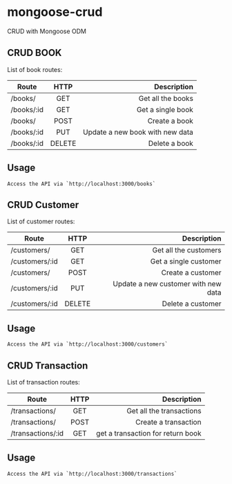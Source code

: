 # mongoose-crud
CRUD with Mongoose ODM


## CRUD BOOK

List of book routes:

| Route     | HTTP   | Description                     |
|-----------|:------:|--------------------------------:|
|/books/    | GET    | Get all the books               |
|/books/:id | GET    | Get a single book               |
|/books/    | POST   | Create a book                   |
|/books/:id | PUT    | Update a new book with new data |
|/books/:id | DELETE | Delete a book                 |


## Usage
```
Access the API via `http://localhost:3000/books`
```


## CRUD Customer

List of customer routes:

| Route         | HTTP   | Description                         |
|---------------|:------:|------------------------------------:|
|/customers/    | GET    | Get all the customers               |
|/customers/:id | GET    | Get a single customer               |
|/customers/    | POST   | Create a customer                   |
|/customers/:id | PUT    | Update a new customer with new data |
|/customers/:id | DELETE | Delete a customer                   |


## Usage
```
Access the API via `http://localhost:3000/customers`
```


## CRUD Transaction

List of transaction routes:

| Route            | HTTP   | Description                       |
|------------------|:------:|----------------------------------:|
|/transactions/    | GET    | Get all the transactions          |
|/transactions/    | POST   | Create a transaction              |
|/transactions/:id | GET    | get a transaction for return book |


## Usage
```
Access the API via `http://localhost:3000/transactions`
```